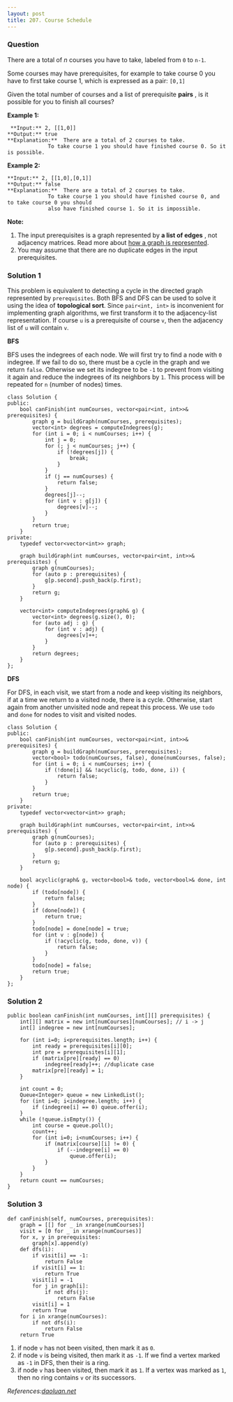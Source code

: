 ```yaml
---
layout: post
title: 207. Course Schedule
---
```

### Question
There are a total of _n_ courses you have to take, labeled from `0` to `n-1`.

Some courses may have prerequisites, for example to take course 0 you have to
first take course 1, which is expressed as a pair: `[0,1]`

Given the total number of courses and a list of prerequisite **pairs** , is it
possible for you to finish all courses?

 **Example 1:**

    
    
     **Input:** 2, [[1,0]] 
    **Output:** true
    **Explanation:**  There are a total of 2 courses to take. 
                 To take course 1 you should have finished course 0. So it is possible.

**Example 2:**

    
    
    **Input:** 2, [[1,0],[0,1]]
    **Output:** false
    **Explanation:**  There are a total of 2 courses to take. 
                 To take course 1 you should have finished course 0, and to take course 0 you should
                 also have finished course 1. So it is impossible.
    

**Note:**

  1. The input prerequisites is a graph represented by **a list of edges** , not adjacency matrices. Read more about [how a graph is represented](https://www.khanacademy.org/computing/computer-science/algorithms/graph-representation/a/representing-graphs).
  2. You may assume that there are no duplicate edges in the input prerequisites.

### Solution 1
This problem is equivalent to detecting a cycle in the directed graph
represented by `prerequisites`. Both BFS and DFS can be used to solve it using
the idea of **topological sort**. Since `pair<int, int>` is inconvenient for
implementing graph algorithms, we first transform it to the adjacency-list
representation. If course `u` is a prerequisite of course `v`, then the
adjacency list of `u` will contain `v`.

 **BFS**

BFS uses the indegrees of each node. We will first try to find a node with `0`
indegree. If we fail to do so, there must be a cycle in the graph and we
return `false`. Otherwise we set its indegree to be `-1` to prevent from
visiting it again and reduce the indegrees of its neighbors by `1`. This
process will be repeated for `n` (number of nodes) times.

    
    
    class Solution {
    public:
        bool canFinish(int numCourses, vector<pair<int, int>>& prerequisites) {
            graph g = buildGraph(numCourses, prerequisites);
            vector<int> degrees = computeIndegrees(g);
            for (int i = 0; i < numCourses; i++) {
                int j = 0;
                for (; j < numCourses; j++) {
                    if (!degrees[j]) {
                        break;
                    }
                }
                if (j == numCourses) {
                    return false;
                }
                degrees[j]--;
                for (int v : g[j]) {
                    degrees[v]--;
                }
            }
            return true;
        }
    private:
        typedef vector<vector<int>> graph;
        
        graph buildGraph(int numCourses, vector<pair<int, int>>& prerequisites) {
            graph g(numCourses);
            for (auto p : prerequisites) {
                g[p.second].push_back(p.first);
            }
            return g;
        }
        
        vector<int> computeIndegrees(graph& g) {
            vector<int> degrees(g.size(), 0);
            for (auto adj : g) {
                for (int v : adj) {
                    degrees[v]++;
                }
            }
            return degrees;
        }
    };
    

**DFS**

For DFS, in each visit, we start from a node and keep visiting its neighbors,
if at a time we return to a visited node, there is a cycle. Otherwise, start
again from another unvisited node and repeat this process. We use `todo` and
`done` for nodes to visit and visited nodes.

    
    
    class Solution {
    public:
        bool canFinish(int numCourses, vector<pair<int, int>>& prerequisites) {
            graph g = buildGraph(numCourses, prerequisites);
            vector<bool> todo(numCourses, false), done(numCourses, false);
            for (int i = 0; i < numCourses; i++) {
                if (!done[i] && !acyclic(g, todo, done, i)) {
                    return false;
                }
            }
            return true;
        }
    private:
        typedef vector<vector<int>> graph;
        
        graph buildGraph(int numCourses, vector<pair<int, int>>& prerequisites) {
            graph g(numCourses);
            for (auto p : prerequisites) {
                g[p.second].push_back(p.first);
            }
            return g;
        }
        
        bool acyclic(graph& g, vector<bool>& todo, vector<bool>& done, int node) {
            if (todo[node]) {
                return false;
            }
            if (done[node]) {
                return true;
            }
            todo[node] = done[node] = true;
            for (int v : g[node]) {
                if (!acyclic(g, todo, done, v)) {
                    return false;
                }
            }
            todo[node] = false;
            return true;
        }
    };
    


### Solution 2
    
    
    public boolean canFinish(int numCourses, int[][] prerequisites) {
        int[][] matrix = new int[numCourses][numCourses]; // i -> j
        int[] indegree = new int[numCourses];
        
        for (int i=0; i<prerequisites.length; i++) {
            int ready = prerequisites[i][0];
            int pre = prerequisites[i][1];
            if (matrix[pre][ready] == 0)
                indegree[ready]++; //duplicate case
            matrix[pre][ready] = 1;
        }
        
        int count = 0;
        Queue<Integer> queue = new LinkedList();
        for (int i=0; i<indegree.length; i++) {
            if (indegree[i] == 0) queue.offer(i);
        }
        while (!queue.isEmpty()) {
            int course = queue.poll();
            count++;
            for (int i=0; i<numCourses; i++) {
                if (matrix[course][i] != 0) {
                    if (--indegree[i] == 0)
                        queue.offer(i);
                }
            }
        }
        return count == numCourses;
    }


### Solution 3
    
    
    def canFinish(self, numCourses, prerequisites):
        graph = [[] for _ in xrange(numCourses)]
        visit = [0 for _ in xrange(numCourses)]
        for x, y in prerequisites:
            graph[x].append(y)
        def dfs(i):
            if visit[i] == -1:
                return False
            if visit[i] == 1:
                return True
            visit[i] = -1
            for j in graph[i]:
                if not dfs(j):
                    return False
            visit[i] = 1
            return True
        for i in xrange(numCourses):
            if not dfs(i):
                return False
        return True
    

  1. if node `v` has not been visited, then mark it as `0`.
  2. if node `v` is being visited, then mark it as `-1`. If we find a vertex marked as `-1` in DFS, then their is a ring.
  3. if node `v` has been visited, then mark it as `1`. If a vertex was marked as `1`, then no ring contains `v` or its successors.

 _References:[daoluan.net](http://daoluan.net/blog/map-ring/)_



